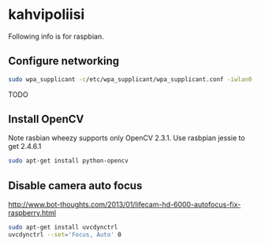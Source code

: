 kahvipoliisi
============

Following info is for raspbian. 

Configure networking
--------------------
```sh
sudo wpa_supplicant -c/etc/wpa_supplicant/wpa_supplicant.conf -iwlan0 -d
```
TODO

Install OpenCV
--------------
Note rasbian wheezy supports only OpenCV 2.3.1.
Use rasbpian jessie to get 2.4.6.1


```sh
sudo apt-get install python-opencv
```

Disable camera auto focus
-------------------------
http://www.bot-thoughts.com/2013/01/lifecam-hd-6000-autofocus-fix-raspberry.html

```sh
sudo apt-get install uvcdynctrl
uvcdynctrl --set='Focus, Auto' 0
```

